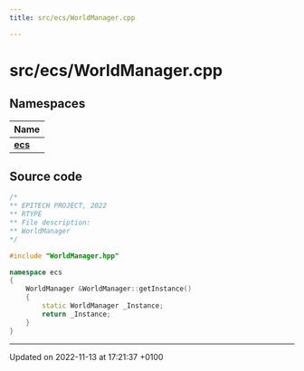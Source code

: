 ```yaml
---
title: src/ecs/WorldManager.cpp

---
```


# src/ecs/WorldManager.cpp



## Namespaces

| Name           |
| -------------- |
| **[ecs](Namespaces/namespaceecs.md)**  |




## Source code

```cpp
/*
** EPITECH PROJECT, 2022
** RTYPE
** File description:
** WorldManager
*/

#include "WorldManager.hpp"

namespace ecs
{
    WorldManager &WorldManager::getInstance()
    {
        static WorldManager _Instance;
        return _Instance;
    }
}
```


-------------------------------

Updated on 2022-11-13 at 17:21:37 +0100
